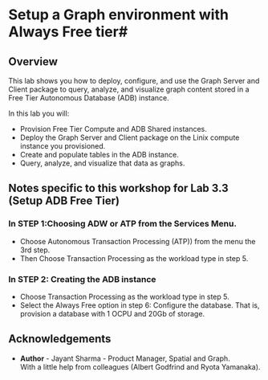 # Setup a Graph environment with Always Free tier#

## Overview
This lab shows you how to deploy, configure, and use the Graph Server and Client package to query, analyze, and visualize graph content stored in a Free Tier Autonomous Database (ADB) instance. 

In this lab you will:
- Provision Free Tier Compute and ADB Shared instances.
- Deploy the Graph Server and Client package on the Linix compute instance you provisioned.
- Create and populate tables in the ADB instance.
- Query, analyze, and visualize that data as graphs.

## Notes specific to this workshop for Lab 3.3 (Setup ADB Free Tier)

### In STEP 1:Choosing ADW or ATP from the Services Menu.
- Choose Autonomous Transaction Processing (ATP)) from the menu the 3rd step.     
- Then Choose Transaction Processing as the workload type in step 5.

### In STEP 2: Creating the ADB instance
- Choose Transaction Processing as the workload type in step 5.
- Select the Always Free option in step 6: Configure the database. That is, provision a database with 1 OCPU and 20Gb of storage.


## Acknowledgements ##

- **Author** - Jayant Sharma - Product Manager, Spatial and Graph.  
  With a little help from colleagues (Albert Godfrind and Ryota Yamanaka).
